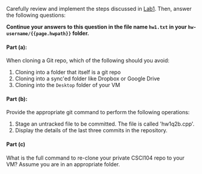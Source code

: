 Carefully review and implement the steps discussed in [Lab1]({{site.url}}/labs/lab1/). Then, answer the following questions:

**Continue your answers to this question in the file name `hw1.txt` in your `hw-username/{{page.hwpath}}` folder.**

#### Part (a): 
When cloning a Git repo, which of the following should you avoid:

1. Cloning into a folder that itself is a git repo
1. Cloning into a sync'ed folder like Dropbox or Google Drive
1. Cloning into the `Desktop` folder of your VM

#### Part (b): 
Provide the appropriate git command to perform the following operations:

1. Stage an untracked file to be committed. The file is called 'hw1q2b.cpp'.
1. Display the details of the last three commits in the repository.

#### Part (c) 
What is the full command to re-clone your private CSCI104 repo to your VM?  Assume you are in an appropriate folder.



